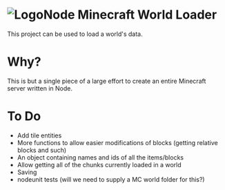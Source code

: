 ![Logo](http://i.imgur.com/Mba0WHy.png)Node Minecraft World Loader
===
This project can be used to load a world's data.

Why?
===
This is but a single piece of a large effort to create an entire Minecraft server written in Node.

To Do
===
- Add tile entities
- More functions to allow easier modifications of blocks (getting relative blocks and such)
- An object containing names and ids of all the items/blocks
- Allow getting all of the chunks currently loaded in a world
- Saving
- nodeunit tests (will we need to supply a MC world folder for this?)